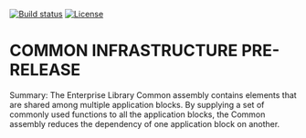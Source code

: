 [![Build status](https://ci.appveyor.com/api/projects/status/kx4vuqp5exqc0f80/branch/master?svg=true)](https://ci.appveyor.com/project/EnterpriseLibrary/common-infrastructure/branch/master)
[![License](https://img.shields.io/badge/license-apache%202.0-60C060.svg)](https://github.com/EnterpriseLibrary/common-infrastructure/blob/master/LICENSE)


# COMMON INFRASTRUCTURE PRE-RELEASE
Summary: The Enterprise Library Common assembly contains elements that are shared among multiple application blocks. By supplying a set of commonly used functions to all the application blocks, the Common assembly reduces the dependency of one application block on another. 

